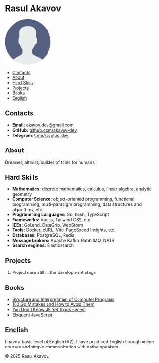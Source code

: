 # Rasul Akavov

<img src="./avatar.png" alt="Rasul Akavov's Photo" width="150">

* [Contacts](#contacts)
* [About](#about)
* [Hard Skills](#hard-skills)
* [Projects](#projects)
* [Books](#books)
* [English](#english)

## Contacts

* **Email:** [akavov.dev@gmail.com](mailto:akavov.dev@gmail.com)
* **GitHub:** [github.com/akavov-dev](https://github.com/akavov-dev)
* **Telegram:** [t.me/rasulus\_dev](https://t.me/rasulus_dev)

## About

Dreamer, altruist, builder of tools for humans.

## Hard Skills

* **Mathematics:** discrete mathematics, calculus, linear algebra, analytic geometry
* **Computer Science:** object-oriented programming, functional programming, multi-paradigm programming, data structures and algorithms, etc.
* **Programming Languages:** Go, bash, TypeScript
* **Frameworks:** Vue.js, Tailwind CSS, etc.
* **IDEs:** GoLand, DataGrip, WebStorm
* **Tools:** Docker, cURL, Vite, PageSpeed Insights, etc.
* **Databases:** PostgreSQL, Redis
* **Message brokers:** Apache Kafka, RabbitMQ, NATS
* **Search engines:** Elasticsearch

## Projects

1. Projects are still in the development stage

## Books

* [Structure and Interpretation of Computer Programs](https://web.mit.edu/6.001/6.037/sicp.pdf)
* [100 Go Mistakes and How to Avoid Them](https://100go.co/)
* [You Don't Know JS Yet (book series)](https://github.com/getify/You-Dont-Know-JS)
* [Eloquent JavaScript](https://eloquentjavascript.net/)

## English

I have a basic level of English (A2). I have practiced English through online courses and simple communication with native speakers.

© 2025 Rasul Akavov.
